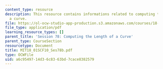 ```yaml
---
content_type: resource
description: This resource contains informations related to computing the length of
  a curve.
file: https://ol-ocw-studio-app-production.s3.amazonaws.com/courses/18-01sc-single-variable-calculus-fall-2010/a6c9549714d36c8363bd7cace8382579_MIT18_01SCF10_Ses78b.pdf
file_type: application/pdf
learning_resource_types: []
parent_title: 'Session 78: Computing the Length of a Curve'
parent_type: CourseSection
resourcetype: Document
title: MIT18_01SCF10_Ses78b.pdf
type: OCWFile
uid: a6c95497-14d3-6c83-63bd-7cace8382579
---
```

